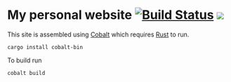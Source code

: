 # My personal website [![Build Status](https://travis-ci.org/thowenzel/thowenzel.github.io.svg?branch=source)](https://travis-ci.org/thowenzel/thowenzel.github.io) [![](https://img.shields.io/badge/Built%20with-Cobalt-rust.svg)](https://github.com/cobalt-org/cobalt.rs)

This site is assembled using [Cobalt](https://github.com/cobalt-org/cobalt.rs) which requires [Rust](https://www.rust-lang.org/en-US/) to run.

```
cargo install cobalt-bin
```

To build run

```
cobalt build
```